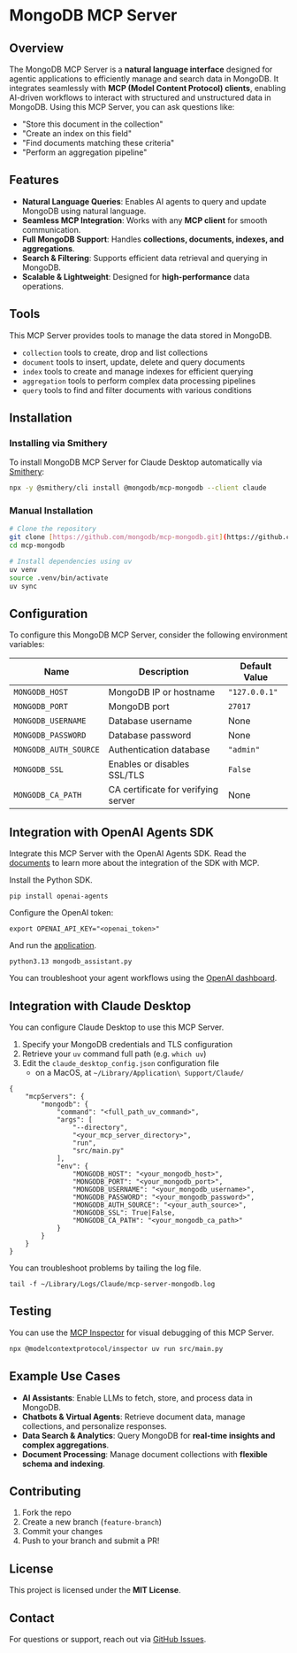 # MongoDB MCP Server

## Overview
The MongoDB MCP Server is a **natural language interface** designed for agentic applications to efficiently manage and search data in MongoDB. It integrates seamlessly with **MCP (Model Content Protocol) clients**, enabling AI-driven workflows to interact with structured and unstructured data in MongoDB. Using this MCP Server, you can ask questions like:

- "Store this document in the collection"
- "Create an index on this field"
- "Find documents matching these criteria"
- "Perform an aggregation pipeline"

## Features
- **Natural Language Queries**: Enables AI agents to query and update MongoDB using natural language.
- **Seamless MCP Integration**: Works with any **MCP client** for smooth communication.
- **Full MongoDB Support**: Handles **collections, documents, indexes, and aggregations**.
- **Search & Filtering**: Supports efficient data retrieval and querying in MongoDB.
- **Scalable & Lightweight**: Designed for **high-performance** data operations.

## Tools

This MCP Server provides tools to manage the data stored in MongoDB.

- `collection` tools to create, drop and list collections
- `document` tools to insert, update, delete and query documents
- `index` tools to create and manage indexes for efficient querying
- `aggregation` tools to perform complex data processing pipelines
- `query` tools to find and filter documents with various conditions

## Installation

### Installing via Smithery

To install MongoDB MCP Server for Claude Desktop automatically via [Smithery](https://smithery.ai/server/@mongodb/mcp-mongodb):

```bash
npx -y @smithery/cli install @mongodb/mcp-mongodb --client claude
```

### Manual Installation
```sh
# Clone the repository
git clone [https://github.com/mongodb/mcp-mongodb.git](https://github.com/tkz24589/mcp_mongodb.git)
cd mcp-mongodb

# Install dependencies using uv
uv venv
source .venv/bin/activate
uv sync
```

## Configuration

To configure this MongoDB MCP Server, consider the following environment variables:

| Name                    | Description                                               | Default Value |
|-------------------------|-----------------------------------------------------------|---------------|
| `MONGODB_HOST`          | MongoDB IP or hostname                                    | `"127.0.0.1"` |
| `MONGODB_PORT`          | MongoDB port                                              | `27017`       |
| `MONGODB_USERNAME`      | Database username                                         | None          |
| `MONGODB_PASSWORD`      | Database password                                         | None          |
| `MONGODB_AUTH_SOURCE`   | Authentication database                                   | `"admin"`     |
| `MONGODB_SSL`           | Enables or disables SSL/TLS                               | `False`       |
| `MONGODB_CA_PATH`       | CA certificate for verifying server                       | None          |

## Integration with OpenAI Agents SDK

Integrate this MCP Server with the OpenAI Agents SDK. Read the [documents](https://openai.github.io/openai-agents-python/mcp/) to learn more about the integration of the SDK with MCP.

Install the Python SDK.

```commandline
pip install openai-agents
```

Configure the OpenAI token:

```commandline
export OPENAI_API_KEY="<openai_token>"
```

And run the [application](./examples/mongodb_assistant.py).

```commandline
python3.13 mongodb_assistant.py 
```

You can troubleshoot your agent workflows using the [OpenAI dashboard](https://platform.openai.com/traces/).

## Integration with Claude Desktop
You can configure Claude Desktop to use this MCP Server.

1. Specify your MongoDB credentials and TLS configuration
2. Retrieve your `uv` command full path (e.g. `which uv`)
3. Edit the `claude_desktop_config.json` configuration file 
   - on a MacOS, at `~/Library/Application\ Support/Claude/`

```commandline
{
    "mcpServers": {
        "mongodb": {
            "command": "<full_path_uv_command>",
            "args": [
                "--directory",
                "<your_mcp_server_directory>",
                "run",
                "src/main.py"
            ],
            "env": {
                "MONGODB_HOST": "<your_mongodb_host>",
                "MONGODB_PORT": "<your_mongodb_port>",
                "MONGODB_USERNAME": "<your_mongodb_username>",
                "MONGODB_PASSWORD": "<your_mongodb_password>",
                "MONGODB_AUTH_SOURCE": "<your_auth_source>",
                "MONGODB_SSL": True|False,
                "MONGODB_CA_PATH": "<your_mongodb_ca_path>"
            }
        }
    }
}
```

You can troubleshoot problems by tailing the log file.

```commandline
tail -f ~/Library/Logs/Claude/mcp-server-mongodb.log
```

## Testing

You can use the [MCP Inspector](https://modelcontextprotocol.io/docs/tools/inspector) for visual debugging of this MCP Server.

```sh
npx @modelcontextprotocol/inspector uv run src/main.py
```

## Example Use Cases
- **AI Assistants**: Enable LLMs to fetch, store, and process data in MongoDB.
- **Chatbots & Virtual Agents**: Retrieve document data, manage collections, and personalize responses.
- **Data Search & Analytics**: Query MongoDB for **real-time insights and complex aggregations**.
- **Document Processing**: Manage document collections with **flexible schema and indexing**.

## Contributing
1. Fork the repo
2. Create a new branch (`feature-branch`)
3. Commit your changes
4. Push to your branch and submit a PR!

## License
This project is licensed under the **MIT License**.

## Contact
For questions or support, reach out via [GitHub Issues](https://github.com/mongodb/mcp-mongodb/issues).
